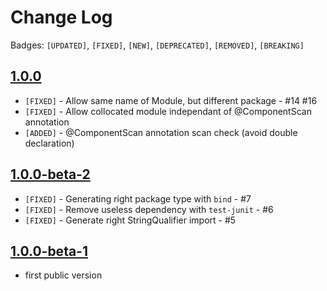 # Change Log

Badges: `[UPDATED]`, `[FIXED]`, `[NEW]`, `[DEPRECATED]`, `[REMOVED]`,  `[BREAKING]`


## [1.0.0]()

- `[FIXED]` - Allow same name of Module, but different package - #14 #16  
- `[FIXED]` - Allow collocated module independant of @ComponentScan annotation
- `[ADDED]` - @ComponentScan annotation scan check (avoid double declaration)


## [1.0.0-beta-2]()

- `[FIXED]` - Generating right package type with `bind` - #7
- `[FIXED]` - Remove useless dependency with `test-junit` - #6
- `[FIXED]` - Generate right StringQualifier import - #5


## [1.0.0-beta-1]()

- first public version 


